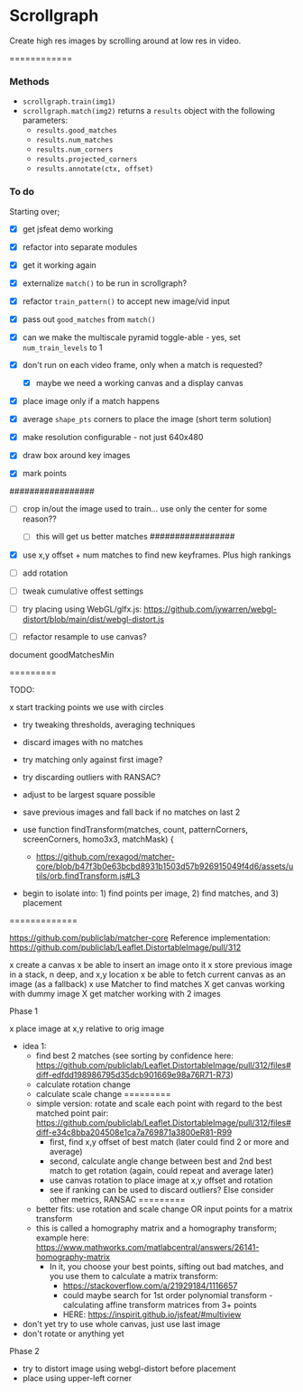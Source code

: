 # Scrollgraph

Create high res images by scrolling around at low res in video.

============

### Methods

* `scrollgraph.train(img1)`
* `scrollgraph.match(img2)` returns a `results` object with the following parameters:
  * `results.good_matches`
  * `results.num_matches`
  * `results.num_corners`
  * `results.projected_corners`
  * `results.annotate(ctx, offset)`

### To do

Starting over;

* [x] get jsfeat demo working
* [x] refactor into separate modules
* [x] get it working again
* [x] externalize `match()` to be run in scrollgraph?
* [x] refactor `train_pattern()` to accept new image/vid input
* [x] pass out `good_matches` from `match()` 
* [x] can we make the multiscale pyramid toggle-able - yes, set `num_train_levels` to 1
* [x] don't run on each video frame, only when a match is requested?
    * [x] maybe we need a working canvas and a display canvas
* [x] place image only if a match happens
* [x] average `shape_pts` corners to place the image (short term solution)
* [x] make resolution configurable - not just 640x480

* [x] draw box around key images
* [x] mark points

#################
* [ ] crop in/out the image used to train... use only the center for some reason??
  * [ ] this will get us better matches
#################

* [x] use x,y offset + num matches to find new keyframes. Plus high rankings
* [ ] add rotation

* [ ] tweak cumulative offest settings


* [ ] try placing using WebGL/glfx.js: https://github.com/jywarren/webgl-distort/blob/main/dist/webgl-distort.js
* [ ] refactor resample to use canvas?

document goodMatchesMin






=========

TODO:

x start tracking points we use with circles
* try tweaking thresholds, averaging techniques
* discard images with no matches
* try matching only against first image? 
* try discarding outliers with RANSAC?
* adjust to be largest square possible
* save previous images and fall back if no matches on last 2


* use function findTransform(matches, count, patternCorners, screenCorners, homo3x3, matchMask) {
  * https://github.com/rexagod/matcher-core/blob/b47f3b0e63bcbd8931b1503d57b926915049f4d6/assets/utils/orb.findTransform.js#L3

* begin to isolate into: 1) find points per image, 2) find matches, and 3) placement

=============

https://github.com/publiclab/matcher-core
Reference implementation: https://github.com/publiclab/Leaflet.DistortableImage/pull/312

x create a canvas
x be able to insert an image onto it
x store previous image in a stack, n deep, and x,y location
x be able to fetch current canvas as an image (as a fallback)
x use Matcher to find matches
X get canvas working with dummy image
X get matcher working with 2 images

Phase 1

x place image at x,y relative to orig image
  * idea 1: 
    * find best 2 matches (see sorting by confidence here: https://github.com/publiclab/Leaflet.DistortableImage/pull/312/files#diff-edfdd198986795d35dcb901669e98a76R71-R73)
    * calculate rotation change
    * calculate scale change
=========
    * simple version: rotate and scale each point with regard to the best matched point pair: https://github.com/publiclab/Leaflet.DistortableImage/pull/312/files#diff-e34c8bba204508e1ca7a769871a3800eR81-R99
      * first, find x,y offset of best match (later could find 2 or more and average)
      * second, calculate angle change between best and 2nd best match to get rotation (again, could repeat and average later)
      * use canvas rotation to place image at x,y offset and rotation
      * see if ranking can be used to discard outliers? Else consider other metrics, RANSAC
=========
    * better fits: use rotation and scale change OR input points for a matrix transform
	* this is called a homography matrix and a homography transform; example here: https://www.mathworks.com/matlabcentral/answers/26141-homography-matrix
        * In it, you choose your best points, sifting out bad matches, and you use them to calculate a matrix transform:
          * https://stackoverflow.com/a/21929184/1116657
          * could maybe search for 1st order polynomial transform - calculating affine transform matrices from 3+ points
          * HERE: https://inspirit.github.io/jsfeat/#multiview
* don't yet try to use whole canvas, just use last image
* don't rotate or anything yet

Phase 2

* try to distort image using webgl-distort before placement
* place using upper-left corner


